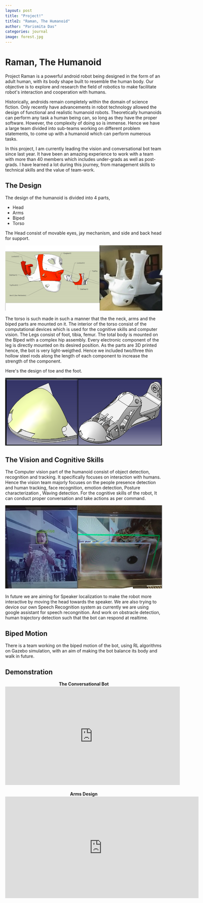 ```yaml
---
layout: post
title: "Project!"
title2: "Raman, The Humanoid"
author: "Parismita Das"
categories: journal
image: forest.jpg
---
```


# Raman, The Humanoid

Project Raman is a powerful android robot being designed in the form of an adult human, with its body shape built to resemble the human body. Our objective is to explore and research the field of robotics to make facilitate robot's interaction and cooperation with humans.

Historically, androids remain completely within the domain of science fiction. 
Only recently have advancements in robot technology allowed the design of functional and realistic humanoid robots.
 Theoretically humanoids can perform any task a human being can, so long as they have the proper software. However, the complexity of doing so is immense. Hence we have a large team divided into sub-teams working on different problem statements, to come up with a humanoid which can perform numerous tasks.
 
In this project, I am currently leading the vision and conversational bot team since last year. It have been an amazing experience to work with a team with more than 40 members which includes under-grads as well as post-grads. I have learned a lot during this journey, from management skills to technical skills and the value of team-work. 

## The Design

The design of the humanoid is divided into 4 parts, 

* Head
* Arms
* Biped
* Torso

The Head consist of movable eyes, jay mechanism, and side and back head for support.

<img src="../assets/img/head.png">

The torso is such made in such a manner that the the neck, arms and the biped parts are mounted on it. The interior of the torso consist of the computational devices which is used for the cognitive skills and  computer vision.
The Legs consist of foot, tibia, femur. The total body is mounted on the Biped with a complex hip assembly. Every electronic component of the leg is directly mounted on its desired position. As the parts are 3D printed hence, the bot is very light-weigthed. Hence we included two/three thin hollow steel rods along the length of each component to increase the strength of the component.

Here's the design of toe and the foot.

<img src="../assets/img/toe.png">

## The Vision and Cognitive Skills

The Computer vision part of the humanoid consist of object detection, recognition and tracking. It specifically focuses on interaction with humans. Hence the vision team majorly focuses on the people presence detection and human tracking, face recognition, emotion detection, Posture characterization , Waving detection. For the cognitive skills of the robot, It can conduct proper conversation and take actions as per command.

<img src="../assets/img/emo.png">

In future we are aiming for Speaker localization to make the robot more interactive by moving the head towards the speaker.
We are also trying to device our own Speech Recognition system as currently we are using google assistant for speech recongnition. And work on obstracle detection, human trajectory detection such that the bot can respond at realtime.

## Biped Motion

There is a team working on the biped motion of the bot, using RL algorithms on Gazebo simulation, with an aim of making the bot balance its body and walk in future.

## Demonstration

<div class="imgcap">
<div align="middle">
<div class="thecap" align="middle" ><b>The Conversational Bot</b> </div>
<iframe width="560" height="315" src="https://www.youtube.com/embed/zkdHCojj_vs" frameborder="0" allow="accelerometer; autoplay; encrypted-media; gyroscope; picture-in-picture" allowfullscreen></iframe>
<br>
<br>
<div class="thecap" align="middle" ><b>Arms Design</b> </div>
<iframe width="620px" height="325px" src="https://www.youtube.com/embed/FAZYrKLJ46U" frameborder="0" allowfullscreen></iframe>
</div>
<br>



 

